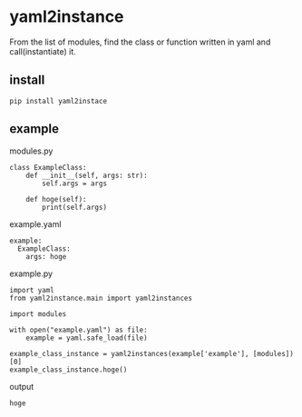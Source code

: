 # yaml2instance
From the list of modules, find the class or function written in yaml and call(instantiate) it.

## install
```
pip install yaml2instace
```

## example

modules.py
```
class ExampleClass:
    def __init__(self, args: str):
        self.args = args

    def hoge(self):
        print(self.args)
```

example.yaml
```
example:
  ExampleClass:
    args: hoge
```


example.py
```
import yaml
from yaml2instance.main import yaml2instances

import modules

with open("example.yaml") as file:
    example = yaml.safe_load(file)

example_class_instance = yaml2instances(example['example'], [modules])[0]
example_class_instance.hoge()
```

output
```
hoge
```
